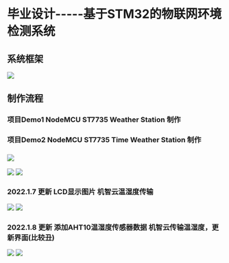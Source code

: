 # 毕业设计-----基于STM32的物联网环境检测系统

## 系统框架
![](https://img-blog.csdnimg.cn/img_convert/75726dab7317ef74b476b7f6a164ef92.png)

## 制作流程

### 项目Demo1 NodeMCU ST7735 Weather Station 制作
### 项目Demo2 NodeMCU ST7735 Time Weather Station 制作
### ![](https://img-blog.csdnimg.cn/img_convert/e130374cf29ea89f2880bc454f0d83a7.png)
![](https://img-blog.csdnimg.cn/img_convert/51a2a93af1ddbd0e8c8c111f2606e7ce.png)
![](https://img-blog.csdnimg.cn/img_convert/8812a84bfa230e134b0ceb421307b415.png)
###  2022.1.7 更新 LCD显示图片  机智云温湿度传输 
![](https://gitee.com/lemonhubchat/blog-image/raw/master/img/Snipaste_2022-01-07_10-27-33.png)
![](https://gitee.com/lemonhubchat/blog-image/raw/master/img/Snipaste_2022-01-07_10-28-24.png)
### 2022.1.8 更新 添加AHT10温湿度传感器数据 机智云传输温湿度，更新界面(比较丑)
![](https://gitee.com/lemonhubchat/blog-image/raw/master/img/Snipaste_2022-01-08_19-24-37.png)
![](https://gitee.com/lemonhubchat/blog-image/raw/master/img/QQ%E5%9B%BE%E7%89%8720220108192414.png)



